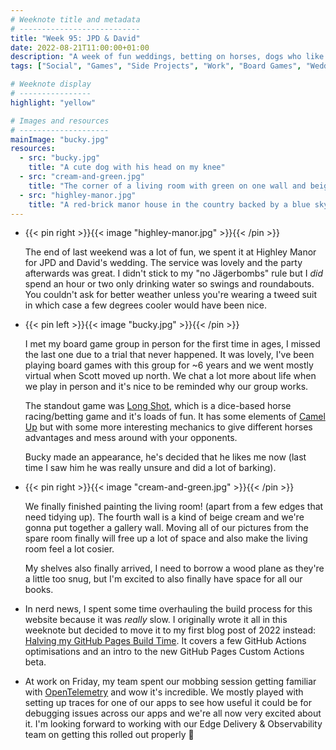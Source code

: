 ```yaml
---
# Weeknote title and metadata
# ---------------------------
title: "Week 95: JPD & David"
date: 2022-08-21T11:00:00+01:00
description: "A week of fun weddings, betting on horses, dogs who like me now, finished painting, a new blog post, and playing with OpenTelemetry."
tags: ["Social", "Games", "Side Projects", "Work", "Board Games", "Wedding", "Jägerbomb"]

# Weeknote display
# ----------------
highlight: "yellow"

# Images and resources
# --------------------
mainImage: "bucky.jpg"
resources:
  - src: "bucky.jpg"
    title: "A cute dog with his head on my knee"
  - src: "cream-and-green.jpg"
    title: "The corner of a living room with green on one wall and beige cream on the other"
  - src: "highley-manor.jpg"
    title: "A red-brick manor house in the country backed by a blue sky"
---
```


  * {{< pin right >}}{{< image "highley-manor.jpg" >}}{{< /pin >}}
  
    The end of last weekend was a lot of fun, we spent it at Highley Manor for JPD and David's wedding. The service was lovely and the party afterwards was great. I didn't stick to my "no Jägerbombs" rule but I _did_ spend an hour or two only drinking water so swings and roundabouts. You couldn't ask for better weather unless you're wearing a tweed suit in which case a few degrees cooler would have been nice.

  * {{< pin left >}}{{< image "bucky.jpg" >}}{{< /pin >}}
  
    I met my board game group in person for the first time in ages, I missed the last one due to a trial that never happened. It was lovely, I've been playing board games with this group for ~6 years and we went mostly virtual when Scott moved up north. We chat a lot more about life when we play in person and it's nice to be reminded why our group works.

    The standout game was [Long Shot](https://boardgamegeek.com/boardgame/295374/long-shot-dice-game), which is a dice-based horse racing/betting game and it's loads of fun. It has some elements of [Camel Up](https://boardgamegeek.com/boardgame/153938/camel) but with some more interesting mechanics to give different horses advantages and mess around with your opponents.

    Bucky made an appearance, he's decided that he likes me now (last time I saw him he was really unsure and did a lot of barking).

  * {{< pin right >}}{{< image "cream-and-green.jpg" >}}{{< /pin >}}
  
    We finally finished painting the living room! (apart from a few edges that need tidying up). The fourth wall is a kind of beige cream and we're gonna put together a gallery wall. Moving all of our pictures from the spare room finally will free up a lot of space and also make the living room feel a lot cosier.

    My shelves also finally arrived, I need to borrow a wood plane as they're a little too snug, but I'm excited to also finally have space for all our books.

  * In nerd news, I spent some time overhauling the build process for this website because it was _really_ slow. I originally wrote it all in this weeknote but decided to move it to my first blog post of 2022 instead: [Halving my GitHub Pages Build Time](/posts/halving-my-github-pages-build-time/). It covers a few GitHub Actions optimisations and an intro to the new GitHub Pages Custom Actions beta.

  * At work on Friday, my team spent our mobbing session getting familiar with [OpenTelemetry](https://opentelemetry.io/) and wow it's incredible. We mostly played with setting up traces for one of our apps to see how useful it could be for debugging issues across our apps and we're all now very excited about it. I'm looking forward to working with our Edge Delivery & Observability team on getting this rolled out properly :tada: 
